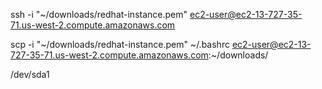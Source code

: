 

ssh -i "~/downloads/redhat-instance.pem" ec2-user@ec2-13-727-35-71.us-west-2.compute.amazonaws.com

scp -i "~/downloads/redhat-instance.pem" ~/.bashrc ec2-user@ec2-13-727-35-71.us-west-2.compute.amazonaws.com:~/downloads/

/dev/sda1
